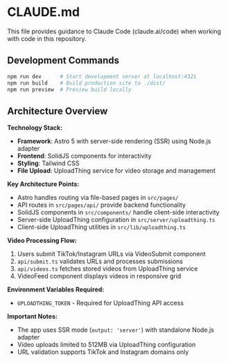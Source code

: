 # CLAUDE.md

This file provides guidance to Claude Code (claude.ai/code) when working with code in this repository.

## Development Commands

```bash
npm run dev      # Start development server at localhost:4321
npm run build    # Build production site to ./dist/
npm run preview  # Preview build locally
```

## Architecture Overview

**Technology Stack:**
- **Framework**: Astro 5 with server-side rendering (SSR) using Node.js adapter
- **Frontend**: SolidJS components for interactivity
- **Styling**: Tailwind CSS
- **File Upload**: UploadThing service for video storage and management

**Key Architecture Points:**
- Astro handles routing via file-based pages in `src/pages/`
- API routes in `src/pages/api/` provide backend functionality
- SolidJS components in `src/components/` handle client-side interactivity
- Server-side UploadThing configuration in `src/server/uploadthing.ts`
- Client-side UploadThing utilities in `src/lib/uploadthing.ts`

**Video Processing Flow:**
1. Users submit TikTok/Instagram URLs via VideoSubmit component
2. `api/submit.ts` validates URLs and processes submissions
3. `api/videos.ts` fetches stored videos from UploadThing service
4. VideoFeed component displays videos in responsive grid

**Environment Variables Required:**
- `UPLOADTHING_TOKEN` - Required for UploadThing API access

**Important Notes:**
- The app uses SSR mode (`output: 'server'`) with standalone Node.js adapter
- Video uploads limited to 512MB via UploadThing configuration
- URL validation supports TikTok and Instagram domains only